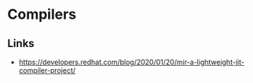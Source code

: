 # Compilers
## Links
* https://developers.redhat.com/blog/2020/01/20/mir-a-lightweight-jit-compiler-project/
